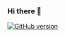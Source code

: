 ### Hi there 👋
[![GitHub version](https://badge.fury.io/gh/Naereen%2FStrapDown.js.svg)](https://github.com/Naereen/StrapDown.js)
<!--
**prakhar-tpt/prakhar-tpt** is a ✨ _special_ ✨ repository because its `README.md` (this file) appears on your GitHub profile.

Here are some ideas to get you started:
- 🔭 I’m currently working on ...
- 🌱 I’m currently learning ...
- 👯 I’m looking to collaborate on ...
- 🤔 I’m looking for help with ...
- 💬 Ask me about ...
- 📫 How to reach me: ...
- 😄 Pronouns: ...
- ⚡ Fun fact: ...
-->
